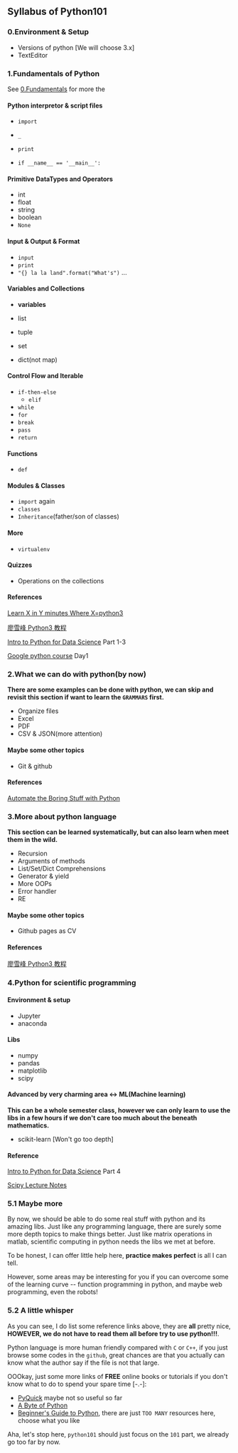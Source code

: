 ## Syllabus of Python101

### 0.Environment & Setup

* Versions of python [We will choose 3.x]
* TextEditor


### 1.Fundamentals of Python

See [0.Fundamentals](Fundamentals.md) for more the 

#### Python interpretor & script files

* `import`
* `_`
* `print`

* `if __name__ == '__main__':`

#### Primitive DataTypes and Operators
* int
* float
* string
* boolean
* `None`

#### Input & Output & Format

* `input`
* `print`
* `"{} la la land".format("What's")` ...

#### Variables and Collections
* **variables**

* list
* tuple
* set
* dict(not map)

#### Control Flow and Iterable
* `if-then-else`
    * `elif`
* `while`
* `for`
* `break`
* `pass`
* `return`

#### Functions
* `def`

#### Modules & Classes

* `import` again
* `classes`
* `Inheritance`(father/son of classes)

#### More

* `virtualenv`



#### Quizzes
* Operations on the collections

#### References

[Learn X in Y minutes Where X=python3](https://learnxinyminutes.com/docs/python3/)

[廖雪峰 Python3 教程](http://www.liaoxuefeng.com/wiki/0014316089557264a6b348958f449949df42a6d3a2e542c000)

[Intro to Python for Data Science](https://www.datacamp.com/courses/intro-to-python-for-data-science) Part 1-3

[Google python course](https://developers.google.com/edu/python) Day1

### 2.What we can do with python(by now)

**There are some examples can be done with python, we can skip and revisit this section if want to learn the `GRAMMARS` first.**

* Organize files
* Excel
* PDF
* CSV & JSON(more attention)

#### Maybe some other topics
* Git & github

#### References

[Automate the Boring Stuff with Python](https://automatetheboringstuff.com/)


### 3.More about python language

**This section can be learned systematically, but can also learn when meet them in the wild.**

* Recursion
* Arguments of methods
* List/Set/Dict Comprehensions
* Generator & yield
* More OOPs
* Error handler
* RE

#### Maybe some other topics
* Github pages as CV

#### References

[廖雪峰 Python3 教程](http://www.liaoxuefeng.com/wiki/0014316089557264a6b348958f449949df42a6d3a2e542c000)

### 4.Python for scientific programming

#### Environment & setup
* Jupyter
* anaconda

#### Libs
* numpy
* pandas
* matplotlib
* scipy

#### Advanced by very charming area <-> ML(Machine learning)

**This can be a whole semester class, however we can only learn to use the libs in a few hours if we don't care too much about the beneath mathematics.**

* scikit-learn [Won't go too depth]

#### Reference

[Intro to Python for Data Science](https://www.datacamp.com/courses/intro-to-python-for-data-science) Part 4

[Scipy Lecture Notes](http://www.scipy-lectures.org/index.html)


### 5.1 Maybe more

By now, we should be able to do some real stuff with python and its amazing libs. Just like any programming language, there are surely some more depth topics to make things better. Just like matrix operations in matlab, scientific computing in python needs the libs we met at before.

To be honest, I can offer little help here, **practice makes perfect** is all I can tell.

However, some areas may be interesting for you if you can overcome some of the learning curve -- function programming in python, and maybe web programming, even the robots!


### 5.2 A little whisper

As you can see, I do list some reference links above, they are **all** pretty nice, **HOWEVER, we do not have to read them all before try to use python!!!**.

Python language is more human friendly compared with `C` or `C++`, if you just browse some codes in the `github`, great chances are that you actually can know what the author say if the file is not that large.

OOOkay, just some more links of **FREE** online books or tutorials if you don't know what to do to spend your spare time [-.-]:

* [PyQuick](http://pyquick.readthedocs.io/en/latest/) maybe not so useful so far
* [A Byte of Python](https://www.gitbook.com/book/swaroopch/byte-of-python/details)
* [Beginner's Guide to Python](https://wiki.python.org/moin/BeginnersGuide), there are just `TOO MANY` resources here, choose what you like


Aha, let's stop here, `python101` should just focus on the `101` part, we already go too far by now.

